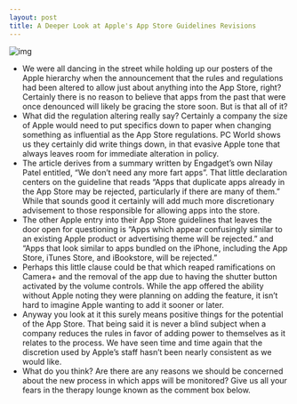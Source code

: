 ```yaml
---
layout: post
title: A Deeper Look at Apple's App Store Guidelines Revisions
---
```

![img](http://media.idownloadblog.com/wp-content/uploads/2010/09/app-store-policy1.jpg)
* We were all dancing in the street while holding up our posters of the Apple hierarchy when the announcement that the rules and regulations had been altered to allow just about anything into the App Store, right? Certainly there is no reason to believe that apps from the past that were once denounced will likely be gracing the store soon. But is that all of it?
* What did the regulation altering really say? Certainly a company the size of Apple would need to put specifics down to paper when changing something as influential as the App Store regulations. PC World shows us they certainly did write things down, in that evasive Apple tone that always leaves room for immediate alteration in policy.
* The article derives from a summary written by Engadget’s own Nilay Patel entitled, “We don’t need any more fart apps”. That little declaration centers on the guideline that reads “Apps that duplicate apps already in the App Store may be rejected, particularly if there are many of them.” While that sounds good it certainly will add much more discretionary advisement to those responsible for allowing apps into the store.
* The other Apple entry into their App Store guidelines that leaves the door open for questioning is “Apps which appear confusingly similar to an existing Apple product or advertising theme will be rejected.” and “Apps that look similar to apps bundled on the iPhone, including the App Store, iTunes Store, and iBookstore, will be rejected.”
* Perhaps this little clause could be that which reaped ramifications on Camera+ and the removal of the app due to having the shutter button activated by the volume controls. While the app offered the ability without Apple noting they were planning on adding the feature, it isn’t hard to imagine Apple wanting to add it sooner or later.
* Anyway you look at it this surely means positive things for the potential of the App Store. That being said it is never a blind subject when a company reduces the rules in favor of adding power to themselves as it relates to the process. We have seen time and time again that the discretion used by Apple’s staff hasn’t been nearly consistent as we would like.
* What do you think? Are there are any reasons we should be concerned about the new process in which apps will be monitored? Give us all your fears in the therapy lounge known as the comment box below.

